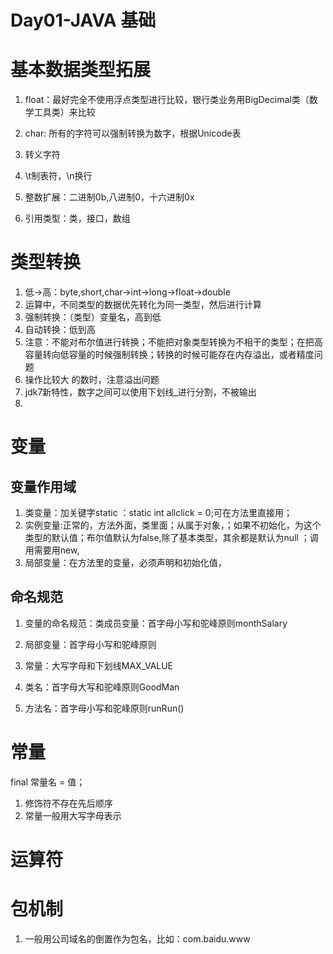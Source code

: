 # Day01-JAVA 基础

# 基本数据类型拓展



1. float：最好完全不使用浮点类型进行比较，银行类业务用BigDecimal类（数学工具类）来比较

2. char: 所有的字符可以强制转换为数字，根据Unicode表

3. 转义字符

4. \t制表符，\n换行

5. 整数扩展：二进制0b,八进制0，十六进制0x

6. 引用类型：类，接口，数组

   

# 类型转换

1. 低->高：byte,short,char->int->long->float->double
2. 运算中，不同类型的数据优先转化为同一类型，然后进行计算
3. 强制转换：（类型）变量名，高到低
4. 自动转换：低到高
5. 注意：不能对布尔值进行转换；不能把对象类型转换为不相干的类型；在把高容量转向低容量的时候强制转换；转换的时候可能存在内存溢出，或者精度问题
6. 操作比较大 的数时，注意溢出问题
7. jdk7新特性，数字之间可以使用下划线_进行分割，不被输出
8. 

# 变量

## 变量作用域

1. 类变量：加关键字static ：static int allclick = 0;可在方法里直接用；
2. 实例变量:正常的，方法外面，类里面；从属于对象，；如果不初始化，为这个类型的默认值；布尔值默认为false,除了基本类型，其余都是默认为null	；调用需要用new,
3. 局部变量：在方法里的变量，必须声明和初始化值，

## 命名规范

1. 变量的命名规范：类成员变量：首字母小写和驼峰原则monthSalary

2. 局部变量：首字母小写和驼峰原则

3. 常量：大写字母和下划线MAX_VALUE

4. 类名：首字母大写和驼峰原则GoodMan

5. 方法名：首字母小写和驼峰原则runRun()

# 常量

final 常量名 = 值；

1. 修饰符不存在先后顺序
2. 常量一般用大写字母表示

# 运算符

# 包机制

1. 一般用公司域名的倒置作为包名，比如：com.baidu.www

  
